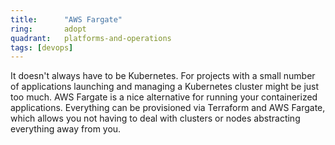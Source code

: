 ```yaml
---
title:      "AWS Fargate"
ring:       adopt
quadrant:   platforms-and-operations
tags: [devops]
---
```


It doesn't always have to be Kubernetes. For projects with a small number of applications launching and managing a Kubernetes cluster might be just too much. AWS Fargate is a nice alternative for running your containerized applications. Everything can be provisioned via Terraform and AWS Fargate, which allows you not having to deal with clusters or nodes abstracting everything away from you. 
